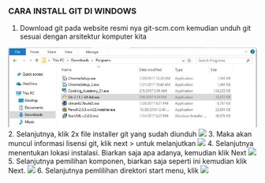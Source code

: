 ### CARA INSTALL GIT DI WINDOWS
1. Download git pada website resmi nya     git-scm.com kemudian unduh git sesuai dengan arsitektur komputer kita
<img src="Pict/pict/2.jpg">
2. Selanjutnya, klik 2x file installer git yang sudah diunduh
<img src="pict/2.jpg">
3. Maka akan muncul informasi lisensi git, klik next > untuk melanjutkan
<img src="pict/3.jpg">
4. Selanjutnya menentukan lokasi instalasi. Biarkan saja apa adanya, kemudian klik Next 
<img src="pict/4.jpg">
5. Selanjutnya pemilihan komponen, biarkan saja seperti ini kemudian klik Next.
<img src="pict/5.jpg">
6. Selanjutnya pemlilihan direktori start menu, klik 
<img src="pict/6.jpg">
